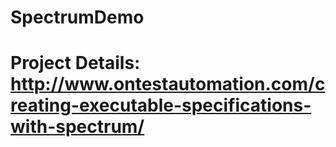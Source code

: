 # SpectrumDemo
# Project Details: http://www.ontestautomation.com/creating-executable-specifications-with-spectrum/ 